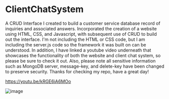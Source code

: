 # ClientChatSystem

A CRUD Interface I created to build a customer service database record of inquiries and associated answers. Incorporated the creation of a website using HTML, CSS, and Javascript, with subsequent use of CRUD to build out the interface. I'm not including the HTML or CSS code, but I am including the server.js code so the framework it was built on can be understood. In addition, I have linked a youtube video underneath that showcases the functionality of both the website and client chat system, so please be sure to check it out. Also, please note all sensitive information such as MongoDB server, message-key, and delete-key have been changed to preserve security. Thanks for checking my repo, have a great day!

https://youtu.be/kRGE6iA6MOo

![image](https://github.com/hannanshah2004/ClientChatSystem/assets/141286404/5fa70e3a-ccf2-4c92-a60f-44d47c98c105)







